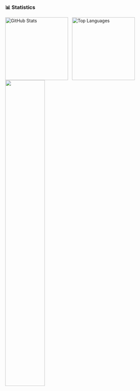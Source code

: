 


### 📊 Statistics

<p>
  <img 
    align="left" 
    alt="GitHub Stats" 
    height="200" 
    style="padding-right: 10px;" 
    src="https://github-readme-stats.vercel.app/api?username=tiagoboldori&show_icons=true&theme=tokyonight&include_all_commits=true&locale=en" 
  />

  <img 
      align="left" 
      alt="Top Languages" 
      height="200" 
      src="https://github-readme-stats.vercel.app/api/top-langs/?username=tiagoboldori&theme=tokyonight&layout=compact&custom_title=Technologies&langs_count=9&cache_seconds=180"
  />
   <a href="https://github.com/Giingu"><img width="50%" src="http://github-readme-streak-stats.herokuapp.com/?user=tiagoboldori&theme=radical&date_format=M%20j%5B%2C%20Y%5D&ring=ff3068&fire=ff3068&sideNums=ff3068"></a>
</p>
